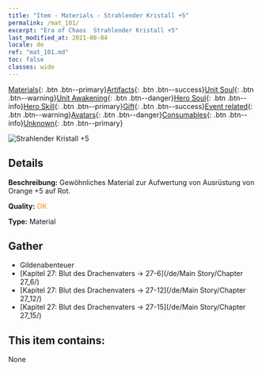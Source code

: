 ```yaml
---
title: "Item - Materials - Strahlender Kristall +5"
permalink: /mat_101/
excerpt: "Era of Chaos  Strahlender Kristall +5"
last_modified_at: 2021-08-04
locale: de
ref: "mat_101.md"
toc: false
classes: wide
---
```

 [Materials](/ItemsDE/){: .btn .btn--primary}[Artifacts](/ItemsDE/Artifacts/){: .btn .btn--success}[Unit Soul](/ItemsDE/UnitSoul/){: .btn .btn--warning}[Unit Awakening](/ItemsDE/UnitAwakening/){: .btn .btn--danger}[Hero Soul](/ItemsDE/HeroSoul/){: .btn .btn--info}[Hero Skill](/ItemsDE/HeroSkill/){: .btn .btn--primary}[Gift](/ItemsDE/Gift/){: .btn .btn--success}[Event related](/ItemsDE/Events/){: .btn .btn--warning}[Avatars](/ItemsDE/Avatars/){: .btn .btn--danger}[Consumables](/ItemsDE/Consumables/){: .btn .btn--info}[Unknown](/ItemsDE/Unknown/){: .btn .btn--primary}

 ![Strahlender Kristall +5](/images/t/i_cailiao_shuijing3.png)

## Details
 **Beschreibung:** Gewöhnliches Material zur Aufwertung von Ausrüstung von Orange +5 auf Rot.

 **Quality:** <span style="color: #FF8C00">OK</span>

 **Type:** Material

## Gather

*    Gildenabenteuer 
*    [Kapitel 27: Blut des Drachenvaters -> 27-6](/de/Main Story/Chapter 27_6/) 
*    [Kapitel 27: Blut des Drachenvaters -> 27-12](/de/Main Story/Chapter 27_12/) 
*    [Kapitel 27: Blut des Drachenvaters -> 27-15](/de/Main Story/Chapter 27_15/) 

## This item contains:

  None

